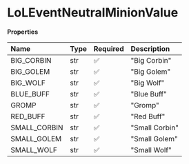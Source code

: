 # LoLEventNeutralMinionValue

**Properties**

| Name         | Type | Required | Description    |
| :----------- | :--- | :------- | :------------- |
| BIG_CORBIN   | str  | ✅       | "Big Corbin"   |
| BIG_GOLEM    | str  | ✅       | "Big Golem"    |
| BIG_WOLF     | str  | ✅       | "Big Wolf"     |
| BLUE_BUFF    | str  | ✅       | "Blue Buff"    |
| GROMP        | str  | ✅       | "Gromp"        |
| RED_BUFF     | str  | ✅       | "Red Buff"     |
| SMALL_CORBIN | str  | ✅       | "Small Corbin" |
| SMALL_GOLEM  | str  | ✅       | "Small Golem"  |
| SMALL_WOLF   | str  | ✅       | "Small Wolf"   |

